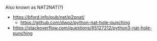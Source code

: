 Also known as NAT2NAT(?)

* https://bford.info/pub/net/p2pnat/
   * https://github.com/dwoz/python-nat-hole-punching
* https://stackoverflow.com/questions/65127212/python3-nat-hole-punching
